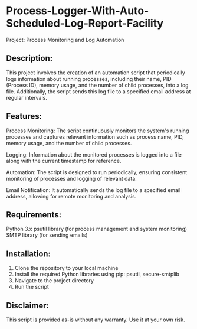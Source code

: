 # Process-Logger-With-Auto-Scheduled-Log-Report-Facility

Project: Process Monitoring and Log Automation

## Description:

This project involves the creation of an automation script that periodically logs information about running processes, including their name, PID (Process ID), memory usage, and the number of child processes, into a log file. Additionally, the script sends this log file to a specified email address at regular intervals.

## Features:

Process Monitoring: The script continuously monitors the system's running processes and captures relevant information such as process name, PID, memory usage, and the number of child processes.

Logging: Information about the monitored processes is logged into a file along with the current timestamp for reference.

Automation: The script is designed to run periodically, ensuring consistent monitoring of processes and logging of relevant data.

Email Notification: It automatically sends the log file to a specified email address, allowing for remote monitoring and analysis.

## Requirements:

Python 3.x
psutil library (for process management and system monitoring)
SMTP library (for sending emails)

## Installation:

1. Clone the repository to your local machine
2. Install the required Python libraries using pip: psutil, secure-smtplib
3. Navigate to the project directory
4. Run the script


## Disclaimer:
This script is provided as-is without any warranty. Use it at your own risk.
